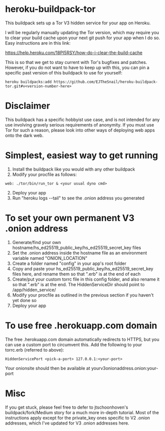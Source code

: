 # heroku-buildpack-tor

This buildpack sets up a Tor V3 hidden service for your app on Heroku.

I will be regularly manually updating the Tor version, which may require you to clear your build cache upon your next git push for your app when I do so. Easy instructions are in this link:

https://help.heroku.com/18PI5RSY/how-do-i-clear-the-build-cache

This is so that we get to stay current with Tor's bugfixes and patches. However, if you do not want to have to keep up with this, you can pin a specific past version of this buildpack to use for yourself:

```
heroku buildpacks:add https://github.com/EJTheSnail/heroku-buildpack-tor.git#v<version-number-here>
```

# Disclaimer

This buildpack has a specific hobbyist use case, and is not intended for any use involving gravely serious requirements of anonymity. If you must use Tor for such a reason, please look into other ways of deploying web apps onto the dark web.

# Simplest, easiest way to get running

1. Install the buildpack like you would with any other buildpack
2. Modify your procfile as follows:
```
web: ./tor/bin/run_tor & <your usual dyno cmd>
```
2. Deploy your app
3. Run "heroku logs --tail" to see the .onion address you generated

# To set your own permanent V3 .onion address

1. Generate/find your own hostname/hs_ed25519_public_key/hs_ed25519_secret_key files
2. Set the .onion address inside the hostname file as an environment variable named "ONION_LOCATION"
3. Create a folder named "config" in your app's root folder
4. Copy and paste your hs_ed25519_public_key/hs_ed25519_secret_key files here, and rename them so that ".erb" is at the end of each
5. Create/put your custom torrc file in this config folder, and also rename it so that ".erb" is at the end.  The HiddenServiceDir should point to /app/hidden_service/
6. Modify your procfile as outlined in the previous section if you haven't yet done so
7. Deploy your app

# To use free .herokuapp.com domain

The free .herokuapp.com domain automatically redirects to HTTPS, but you can use a custom port to circumvent this.
Add the following to your torrc.erb (referred to above):
```
HiddenServicePort <pick-a-port> 127.0.0.1:<your-port>
```
Your onionsite should then be available at yourv3onionaddress.onion:your-port

# Misc

If you get stuck, please feel free to defer to jtschoonhoven's buildpack/fork/Medium story for a much more in-depth tutorial. Most of the instructions apply except for the private_key ones specific to V2 .onion addresses, which I've updated for V3 .onion addresses here.
